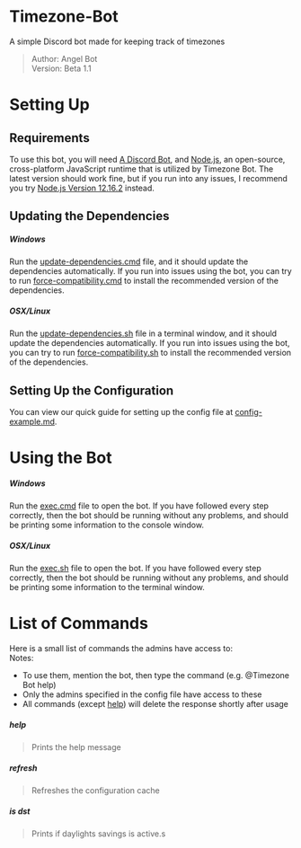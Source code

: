# Timezone-Bot
A simple Discord bot made for keeping track of timezones
> Author: Angel Bot<br>
> Version: Beta 1.1

# Setting Up
## Requirements
To use this bot, you will need [A Discord Bot](https://discord.com/developers/applications), and [Node.js](https://nodejs.org/), an open-source, cross-platform JavaScript runtime that is utilized by Timezone Bot. The latest version should work fine, but if you run into any issues, I recommend you try [Node.js Version 12.16.2](https://nodejs.org/download/release/v12.16.2/) instead.
## Updating the Dependencies
##### Windows
Run the [update-dependencies.cmd](https://github.com/AngelDTF/Timezone-Bot/blob/beta/update-dependencies.cmd) file, and it should update the dependencies automatically. If you run into issues using the bot, you can try to run [force-compatibility.cmd](https://github.com/AngelDTF/Timezone-Bot/blob/beta/force-compatibility.cmd) to install the recommended version of the dependencies.
##### OSX/Linux
Run the [update-dependencies.sh](https://github.com/AngelDTF/Timezone-Bot/blob/beta/update-dependencies.sh) file in a terminal window, and it should update the dependencies automatically. If you run into issues using the bot, you can try to run [force-compatibility.sh](https://github.com/AngelDTF/Timezone-Bot/blob/beta/force-compatibility.sh) to install the recommended version of the dependencies.
## Setting Up the Configuration
You can view our quick guide for setting up the config file at [config-example.md](https://github.com/AngelDTF/Timezone-Bot/blob/beta/config-example.md).

# Using the Bot
##### Windows
Run the [exec.cmd](https://github.com/AngelDTF/Timezone-Bot/blob/beta/exec.cmd) file to open the bot. If you have followed every step correctly, then the bot should be running without any problems, and should be printing some information to the console window.
##### OSX/Linux
Run the [exec.sh](https://github.com/AngelDTF/Timezone-Bot/blob/beta/exec.sh) file to open the bot. If you have followed every step correctly, then the bot should be running without any problems, and should be printing some information to the terminal window.

# List of Commands
Here is a small list of commands the admins have access to: <br>
Notes: 
  * To use them, mention the bot, then type the command (e.g. @Timezone Bot help)
  * Only the admins specified in the config file have access to these
  * All commands (except <ins>help</ins>) will delete the response shortly after usage

##### help
> Prints the help message
##### refresh
> Refreshes the configuration cache
##### is dst
> Prints if daylights savings is active.s